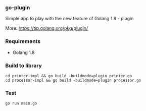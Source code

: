 ### go-plugin

Simple app to play with the new feature of Golang 1.8 - plugin

More: https://tip.golang.org/pkg/plugin/

### Requirements 

* Golang 1.8 

### Build to library

```
cd printer-impl && go build -buildmode=plugin printer.go
cd processor-impl && go build -buildmode=plugin processor.go
```

### Test

```
go run main.go
```